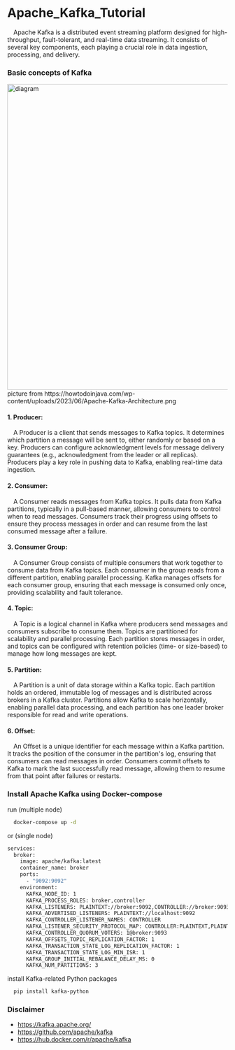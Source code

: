 # Apache_Kafka_Tutorial
&emsp;Apache Kafka is a distributed event streaming platform designed for high-throughput, fault-tolerant, and real-time data streaming. It consists of several key components, each playing a crucial role in data ingestion, processing, and delivery.

### Basic concepts of Kafka
<img src="https://howtodoinjava.com/wp-content/uploads/2023/06/Apache-Kafka-Architecture.png" alt="diagram" width="700" />
picture from https://howtodoinjava.com/wp-content/uploads/2023/06/Apache-Kafka-Architecture.png

#### 1. Producer:
&emsp;A Producer is a client that sends messages to Kafka topics. It determines which partition a message will be sent to, either randomly or based on a key. Producers can configure acknowledgment levels for message delivery guarantees (e.g., acknowledgment from the leader or all replicas). Producers play a key role in pushing data to Kafka, enabling real-time data ingestion.
#### 2. Consumer:
&emsp;A Consumer reads messages from Kafka topics. It pulls data from Kafka partitions, typically in a pull-based manner, allowing consumers to control when to read messages. Consumers track their progress using offsets to ensure they process messages in order and can resume from the last consumed message after a failure.
#### 3. Consumer Group:
&emsp;A Consumer Group consists of multiple consumers that work together to consume data from Kafka topics. Each consumer in the group reads from a different partition, enabling parallel processing. Kafka manages offsets for each consumer group, ensuring that each message is consumed only once, providing scalability and fault tolerance.
#### 4. Topic:
&emsp;A Topic is a logical channel in Kafka where producers send messages and consumers subscribe to consume them. Topics are partitioned for scalability and parallel processing. Each partition stores messages in order, and topics can be configured with retention policies (time- or size-based) to manage how long messages are kept.
#### 5. Partition:
&emsp;A Partition is a unit of data storage within a Kafka topic. Each partition holds an ordered, immutable log of messages and is distributed across brokers in a Kafka cluster. Partitions allow Kafka to scale horizontally, enabling parallel data processing, and each partition has one leader broker responsible for read and write operations.
#### 6. Offset:
&emsp;An Offset is a unique identifier for each message within a Kafka partition. It tracks the position of the consumer in the partition's log, ensuring that consumers can read messages in order. Consumers commit offsets to Kafka to mark the last successfully read message, allowing them to resume from that point after failures or restarts.

### Install Apache Kafka using Docker-compose
run (multiple node)
```bash
  docker-compose up -d
```
or (single node)
```bash
services:
  broker:
    image: apache/kafka:latest
    container_name: broker
    ports:
      - "9092:9092"
    environment:
      KAFKA_NODE_ID: 1
      KAFKA_PROCESS_ROLES: broker,controller
      KAFKA_LISTENERS: PLAINTEXT://broker:9092,CONTROLLER://broker:9093
      KAFKA_ADVERTISED_LISTENERS: PLAINTEXT://localhost:9092
      KAFKA_CONTROLLER_LISTENER_NAMES: CONTROLLER
      KAFKA_LISTENER_SECURITY_PROTOCOL_MAP: CONTROLLER:PLAINTEXT,PLAINTEXT:PLAINTEXT
      KAFKA_CONTROLLER_QUORUM_VOTERS: 1@broker:9093
      KAFKA_OFFSETS_TOPIC_REPLICATION_FACTOR: 1
      KAFKA_TRANSACTION_STATE_LOG_REPLICATION_FACTOR: 1
      KAFKA_TRANSACTION_STATE_LOG_MIN_ISR: 1
      KAFKA_GROUP_INITIAL_REBALANCE_DELAY_MS: 0
      KAFKA_NUM_PARTITIONS: 3
```
install Kafka-related Python packages
```bash
  pip install kafka-python
```

### Disclaimer
 - https://kafka.apache.org/
 - https://github.com/apache/kafka
 - https://hub.docker.com/r/apache/kafka



